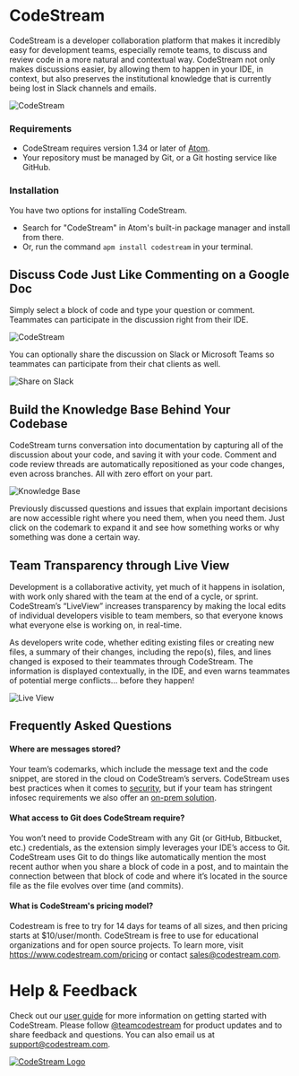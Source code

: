 # CodeStream

CodeStream is a developer collaboration platform that makes it incredibly easy for development teams, especially remote teams, to discuss and review code in a more natural and contextual way. CodeStream not only makes discussions easier, by allowing them to happen in your IDE, in context, but also preserves the institutional knowledge that is currently being lost in Slack channels and emails. 

![CodeStream](https://raw.githubusercontent.com/TeamCodeStream/CodeStream/master/images/CSforAtom.png)

### Requirements

- CodeStream requires version 1.34 or later of [Atom](https://atom.io/).
- Your repository must be managed by Git, or a Git hosting service like GitHub.

### Installation

You have two options for installing CodeStream.

- Search for "CodeStream" in Atom's built-in package manager and install from there.
- Or, run the command `apm install codestream` in your terminal.

## Discuss Code Just Like Commenting on a Google Doc

Simply select a block of code and type your question or comment. Teammates can participate in the discussion right from their IDE. 

![CodeStream](https://raw.githubusercontent.com/TeamCodeStream/CodeStream/master/images/animated/DiscussCode-Atom.gif)

You can optionally share the discussion on Slack or Microsoft Teams so teammates can participate from their chat clients as well.

![Share on Slack](https://raw.githubusercontent.com/TeamCodeStream/CodeStream/master/images/ShareOnSlack1.png)

## Build the Knowledge Base Behind Your Codebase

CodeStream turns conversation into documentation by capturing all of the discussion about your code, and saving it with your code. Comment and code review threads are automatically repositioned as your code changes, even across branches. All with zero effort on your part.

![Knowledge Base](https://raw.githubusercontent.com/TeamCodeStream/CodeStream/master/images/animated/KnowledgeBase-Atom.gif)

Previously discussed questions and issues that explain important decisions are now accessible right where you need them, when you need them. Just click on the codemark to expand it and see how something works or why something was done a certain way.

## Team Transparency through Live View

Development is a collaborative activity, yet much of it happens in isolation, with work only shared with the team at the end of a cycle, or sprint. CodeStream’s “LiveView” increases transparency by making the local edits of individual developers visible to team members, so that everyone knows what everyone else is working on, in real-time.

As developers write code, whether editing existing files or creating new files, a summary of their changes, including the repo(s), files, and lines changed is exposed to their teammates through CodeStream. The information is displayed contextually, in the IDE, and even warns teammates of potential merge conflicts… before they happen!

![Live View](https://raw.githubusercontent.com/TeamCodeStream/CodeStream/master/images/TeamTab.png)

## Frequently Asked Questions

#### Where are messages stored?

Your team’s codemarks, which include the message text and the code snippet, are stored in the cloud on CodeStream’s servers. CodeStream uses best practices when it comes to [security](https://www.codestream.com/security), but if your team has stringent infosec requirements we also offer an [on-prem solution](https://docs.codestream.com/onprem/).

#### What access to Git does CodeStream require?

You won’t need to provide CodeStream with any Git (or GitHub, Bitbucket, etc.) credentials, as the extension simply leverages your IDE’s access to Git. CodeStream uses Git to do things like automatically mention the most recent author when you share a block of code in a post, and to maintain the connection between that block of code and where it’s located in the source file as the file evolves over time (and commits).

#### What is CodeStream's pricing model?

Codestream is free to try for 14 days for teams of all sizes, and then pricing starts at \$10/user/month. CodeStream is free to use for educational organizations and for open source projects. To learn more, visit https://www.codestream.com/pricing or contact sales@codestream.com.

# Help & Feedback

Check out our [user guide](https://docs.codestream.com/userguide/) for more information on getting started with CodeStream. Please follow [@teamcodestream](http://twitter.com/teamcodestream) for product updates and to share feedback and questions. You can also email us at support@codestream.com.

[![CodeStream Logo](https://alt-images.codestream.com/codestream_logo_atommarketplace.png)](https://codestream.com?utm_source=atommarket&utm_medium=banner&utm_campaign=codestream)
